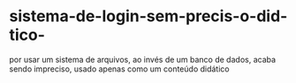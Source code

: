 # sistema-de-login-sem-precis-o-did-tico-
por usar um sistema de arquivos, ao invés de um banco de dados, acaba sendo impreciso, usado apenas como um conteúdo didático
